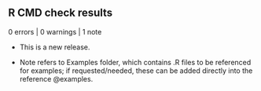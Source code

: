 ## R CMD check results

0 errors | 0 warnings | 1 note

* This is a new release.

* Note refers to Examples folder, which contains .R files to be referenced for examples;
if requested/needed, these can be added directly into the reference @examples.
